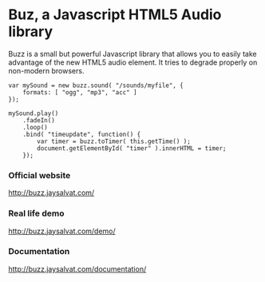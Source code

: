 # Buz, a Javascript HTML5 Audio library

Buzz is a small but powerful Javascript library that allows you to easily take advantage of the new HTML5 audio element. It tries to degrade properly on non-modern browsers.

    var mySound = new buzz.sound( "/sounds/myfile", {
        formats: [ "ogg", "mp3", "acc" ]
    });
	
    mySound.play()
        .fadeIn()
        .loop()
        .bind( "timeupdate", function() {
            var timer = buzz.toTimer( this.getTime() );
            document.getElementById( "timer" ).innerHTML = timer;
        });

### Official website
http://buzz.jaysalvat.com/

### Real life demo
http://buzz.jaysalvat.com/demo/

### Documentation
http://buzz.jaysalvat.com/documentation/